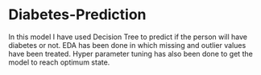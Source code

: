 # Diabetes-Prediction

In this model I have used Decision Tree to predict if the person will have diabetes or not. EDA has been done in which missing and outlier values have been treated.
Hyper parameter tuning has also been done to get the model to reach optimum state.

